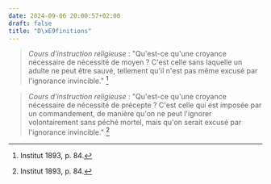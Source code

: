 ```yaml
---
date: 2024-09-06 20:00:57+02:00
draft: false
title: "D\xE9finitions"
---
```





> *Cours d'instruction religieuse* : "Qu'est-ce qu'une croyance nécessaire de nécessité de moyen ? C'est celle sans laquelle un adulte ne peut être sauvé, tellement qu'il n'est pas même excusé par l'ignorance invincible." [^1]

[^1]: Institut 1893, p. 84.

> *Cours d'instruction religieuse* : "Qu'est-ce qu'une croyance nécessaire de nécessité de précepte ? C'est celle qui est imposée par un commandement, de manière qu'on ne peut l'ignorer volontairement sans péché mortel, mais qu'on serait excusé par l'ignorance invincible." [^2]

[^2]: Institut 1893, p. 84.


